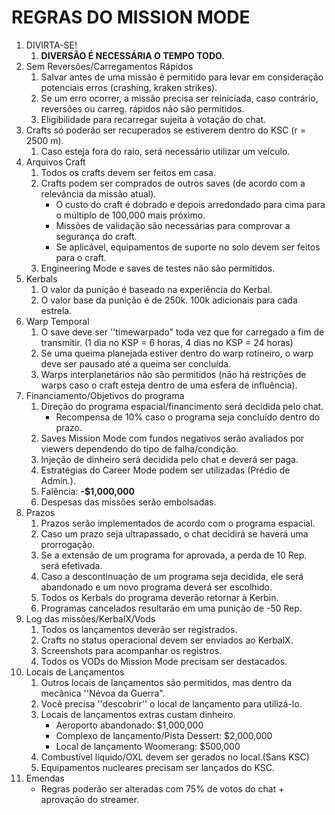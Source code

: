 # REGRAS DO MISSION MODE
1. DIVIRTA-SE!
	1. **DIVERSÃO É NECESSÁRIA O TEMPO TODO.**
2. Sem Reversões/Carregamentos Rápidos
	1. Salvar antes de uma missão é permitido para levar em consideração potenciais erros (crashing, kraken strikes).
	2. Se um erro ocorrer, a missão precisa ser reiniciada, caso contrário, reversões ou carreg. rápidos não são permitidos.
	3. Eligibilidade para recarregar sujeita à votação do chat.
3. Crafts só poderão ser recuperados se estiverem dentro do KSC (r = 2500 m).
	1. Caso esteja fora do raio, será necessário utilizar um veículo.
4. Arquivos Craft
	1. Todos os crafts devem ser feitos em casa.
	2. Crafts podem ser comprados de outros saves (de acordo com a relevância da missão atual).
		- O custo do craft é dobrado e depois arredondado para cima para o múltiplo de 100,000 mais próximo.
		- Missões de validação são necessárias para comprovar a segurança do craft.
		- Se aplicável, equipamentos de suporte no solo devem ser feitos para o craft.
	3. Engineering Mode e saves de testes não são permitidos.
5. Kerbals
	1. O valor da punição é baseado na experiência do Kerbal.
	2. O valor base da punição é de 250k. 100k adicionais para cada estrela.
6. Warp Temporal
	1. O save deve ser ''timewarpado" toda vez que for carregado a fim de transmitir. (1 dia no KSP = 6 horas, 4 dias no KSP = 24 horas)
	2. Se uma queima planejada estiver dentro do warp rotineiro, o warp deve ser pausado até a queima ser concluída.
	3. Warps interplanetários não são permitidos (não há restrições de warps caso o craft esteja dentro de uma esfera de influência).
7. Financiamento/Objetivos do programa
 	1. Direção do programa espacial/financimento será decidida pelo chat.
		- Recompensa de 10% caso o programa seja concluído dentro do prazo.
 	2. Saves Mission Mode com fundos negativos serão avaliados por viewers dependendo do tipo de falha/condição.
	3. Injeção de dinheiro será decidida pelo chat e deverá ser paga.
	4. Estratégias do Career Mode podem ser utilizadas (Prédio de Admin.).
	5. Falência: **-$1,000,000**
	6. Despesas das missões serão embolsadas.
8. Prazos
	1. Prazos serão implementados de acordo com o programa espacial.
	2. Caso um prazo seja ultrapassado, o chat decidirá se haverá uma prorrogação.
	3. Se a extensão de um programa for aprovada, a perda de 10 Rep. será efetivada.
	4. Caso a descontinuação de um programa seja decidida, ele será abandonado e um novo programa deverá ser escolhido.
	5. Todos os Kerbals do programa deverão retornar à Kerbin.
	6. Programas cancelados resultarão em uma punição de -50 Rep.
9. Log das missões/KerbalX/Vods
	1. Todos os lançamentos deverão ser registrados.
	2. Crafts no status operacional devem ser enviados ao KerbalX.
	3. Screenshots para acompanhar os registros.
	4. Todos os VODs do Mission Mode precisam ser destacados.
10. Locais de Lançamentos
	1. Outros locais de lançamentos são permitidos, mas dentro da mecânica ''Névoa da Guerra".
	2. Você precisa ''descobrir'' o local de lançamento para utilizá-lo.
	3. Locais de lançamentos extras custam dinheiro.
		- Aeroporto abandonado: $1,000,000
		- Complexo de lançamento/Pista Dessert: $2,000,000
		- Local de lançamento Woomerang: $500,000
	4. Combustível líquido/OXL devem ser gerados no local.(Sans KSC)
	5. Equipamentos nucleares precisam ser lançados do KSC.
11. Emendas
	- Regras poderão ser alteradas com 75% de votos do chat + aprovação do streamer.
